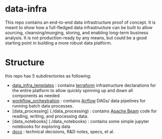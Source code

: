 # data-infra

This repo contains an end-to-end data infrastructure proof of concept. It is meant to show how a full-fledged data infrastructure can be built to allow sourcing, cleansing/munging, storing,
and enabling long-term business analysis. It is not production-ready by any means, but could be a good starting point in building a more robust data platform.

# Structure

this repo has 5 subdirectories as following:

* [data_infra_templates](./data_infra_templates) : contains [terraform]() infrastructure declarations for the entire platform to allow quickly spinning up and down all components as needed
* [workflow_orchestration](./workflow_orchestration) : contains [Airflow]() DAGs/ data pipelines for running batch data processes.
* [data_processing] (./data_processing) : contains [Apache Beam]() code for reading, writing, and processing data.
* [data_notebooks] (./data_notebooks) : contains some simple jupyter notebooks for exploring data
* [docs](./docs) : technical decisions, R&D notes, specs, et al.





